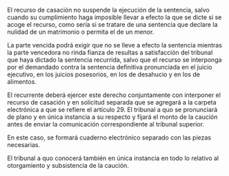 El recurso de casación no suspende la ejecución de la sentencia, salvo cuando su cumplimiento haga imposible llevar a efecto la que se dicte si se acoge el recurso, como sería si se tratare de una sentencia que declare la nulidad de un matrimonio o permita el de un menor.

La parte vencida podrá exigir que no se lleve a efecto la sentencia mientras la parte vencedora no rinda fianza de resultas a satisfacción del tribunal que haya dictado la sentencia recurrida, salvo que el recurso se interponga por el demandado contra la sentencia definitiva pronunciada en el juicio ejecutivo, en los juicios posesorios, en los de desahucio y en los de alimentos.

El recurrente deberá ejercer este derecho conjuntamente con interponer el recurso de casación y en solicitud separada que se agregará a la carpeta electrónica a que se refiere el artículo 29. El tribunal a quo se pronunciará de plano y en única instancia a su respecto y fijará el monto de la caución antes de enviar la comunicación correspondiente al tribunal superior.

En este caso, se formará cuaderno electrónico separado con las piezas necesarias.

El tribunal a quo conocerá también en única instancia en todo lo relativo al otorgamiento y subsistencia de la caución.